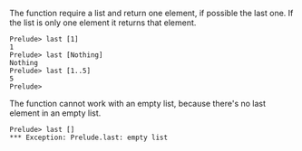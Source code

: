 The function require a list and return one element, if possible the last one. If the list is only one element it returns that element.
```
Prelude> last [1]
1
Prelude> last [Nothing]
Nothing
Prelude> last [1..5]
5
Prelude>
```


The function cannot work with an empty list, because there's no last element in an empty list.

```
Prelude> last []
*** Exception: Prelude.last: empty list
```
